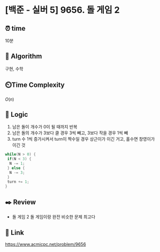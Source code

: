 # [백준 - 실버 5] 9656. 돌 게임 2

## ⏰  **time**
10분

## :pushpin: **Algorithm**
구현, 수학

## ⏲️**Time Complexity**
$O(n)$

## :round_pushpin: **Logic**
1. 남은 돌이 개수가 0이 될 때까지 반복
2. 남은 돌의 개수가 3보다 클 경우 3씩 빼고, 3보다 작을 경우 1씩 빼
3. turn 수 1씩 증가시켜서 turn이 짝수일 경우 상근이가 이긴 거고, 홀수면 창영이가 이긴 것
```java
while(N > 0) {
 if(N < 3) {
  N -= 1;
 } else {
  N -= 3;
 }
 turn += 1;
}
```

## :black_nib: **Review**
- 돌 게임 2 돌 게임이랑 완전 비슷한 문제 최고다

## 📡 Link
https://www.acmicpc.net/problem/9656
